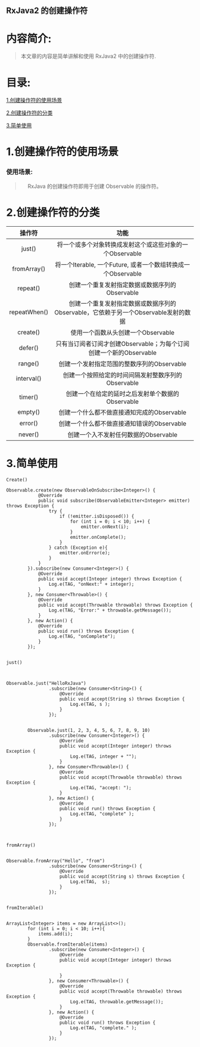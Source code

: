 RxJava2 的创建操作符
-------------

# 内容简介:
> 本文章的内容是简单讲解和使用 RxJava2 中的创建操作符.

# 目录:
[1.创建操作符的使用场景](#1)

[2.创建操作符的分类](#2)

[3.简单使用](#3)


# <span id = "1">**1.创建操作符的使用场景**</span>

### 使用场景:

> &ensp;&ensp; RxJava 的创建操作符即用于创建 Observable 的操作符。


# <span id = "2">**2.创建操作符的分类**</span>

|操作符|功能|
|:------:|:------:|
|just()|将一个或多个对象转换成发射这个或这些对象的一个Observable|
|fromArray()|将一个Iterable, 一个Future, 或者一个数组转换成一个Observable|
|repeat()|创建一个重复发射指定数据或数据序列的Observable|
|repeatWhen()|创建一个重复发射指定数据或数据序列的Observable，它依赖于另一个Observable发射的数据|
|create()|使用一个函数从头创建一个Observable|
|defer()|只有当订阅者订阅才创建Observable；为每个订阅创建一个新的Observable|
|range()|创建一个发射指定范围的整数序列的Observable|
|interval()|创建一个按照给定的时间间隔发射整数序列的Observable|
|timer()|创建一个在给定的延时之后发射单个数据的Observable|
|empty()|创建一个什么都不做直接通知完成的Observable|
|error()| 	创建一个什么都不做直接通知错误的Observable|
|never()|创建一个入不发射任何数据的Observable|


# <span id = "3">**3.简单使用**</span>


`Create()`
```
Observable.create(new ObservableOnSubscribe<Integer>() {
            @Override
            public void subscribe(ObservableEmitter<Integer> emitter) throws Exception {
                try {
                    if (!emitter.isDisposed()) {
                        for (int i = 0; i < 10; i++) {
                            emitter.onNext(i);
                        }
                        emitter.onComplete();
                    }
                } catch (Exception e){
                    emitter.onError(e);
                }
            }
        }).subscribe(new Consumer<Integer>() {
            @Override
            public void accept(Integer integer) throws Exception {
                Log.e(TAG, "onNext:" + integer);
            }
        }, new Consumer<Throwable>() {
            @Override
            public void accept(Throwable throwable) throws Exception {
                Log.e(TAG, "Error:" + throwable.getMessage());
            }
        }, new Action() {
            @Override
            public void run() throws Exception {
                Log.e(TAG, "onComplete");
            }
        });


```



`just()`
```


Observable.just("HelloRxJava")
                .subscribe(new Consumer<String>() {
                    @Override
                    public void accept(String s) throws Exception {
                        Log.e(TAG, s );
                    }
                });


        Observable.just(1, 2, 3, 4, 5, 6, 7, 8, 9, 10)
                .subscribe(new Consumer<Integer>() {
                    @Override
                    public void accept(Integer integer) throws Exception {
                        Log.e(TAG, integer + "");
                    }
                }, new Consumer<Throwable>() {
                    @Override
                    public void accept(Throwable throwable) throws Exception {
                        Log.e(TAG, "accept: ");
                    }
                }, new Action() {
                    @Override
                    public void run() throws Exception {
                        Log.e(TAG, "complete" );
                    }
                });



```


`fromArray()`
```

Observable.fromArray("Hello", "from")
                .subscribe(new Consumer<String>() {
                    @Override
                    public void accept(String s) throws Exception {
                        Log.e(TAG,  s);
                    }
                });


```




`fromIterable()`
```

ArrayList<Integer> items = new ArrayList<>();
        for (int i = 0; i < 10; i++){
            items.add(i);
        }
        Observable.fromIterable(items)
                .subscribe(new Consumer<Integer>() {
                    @Override
                    public void accept(Integer integer) throws Exception {

                    }
                }, new Consumer<Throwable>() {
                    @Override
                    public void accept(Throwable throwable) throws Exception {
                        Log.e(TAG, throwable.getMessage());
                    }
                }, new Action() {
                    @Override
                    public void run() throws Exception {
                        Log.e(TAG, "complete." );
                    }
                });


```


